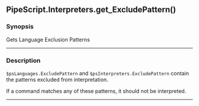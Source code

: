 PipeScript.Interpreters.get_ExcludePattern()
--------------------------------------------

### Synopsis
Gets Language Exclusion Patterns

---

### Description

`$psLanguages.ExcludePattern` and `$psInterpreters.ExcludePattern` contain the patterns excluded from interpretation.

If a command matches any of these patterns, it should not be interpreted.

---
